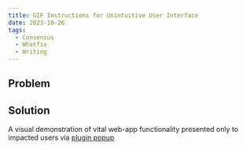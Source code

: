 ```yaml
---
title: GIF Instructions for Unintuitive User Interface
date: 2023-10-26
tags:
  - Consensus
  - Whatfix
  - Writing
---
```


## Problem

## Solution

A visual demonstration of vital web-app functionality presented only to impacted users via [plugin popup](https://drive.google.com/file/d/1M6-qfvQiQeJNT44Zo1Nrqeso4fRUjaZT/view?usp=sharing)

<!--more-->
